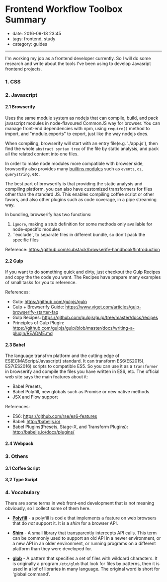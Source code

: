 # Frontend Workflow Toolbox Summary 

- date: 2016-09-18 23:45
- tags: frontend, study
- category: guides
-----------------------------


I'm working my job as a frontend developer currently. So I will do some research and write about the tools I've been using to develop Javasript frontend projects.

### 1. CSS



### 2. Javascript

#### 2.1 Browserify

Uses the same module system as nodejs that can compile, build, and pack javascript modules in node-flavoured CommonJS way for browser. You can manage front-end dependencies with npm, using `require()` method to import, and "module.exports" to export, just like the way nodejs does.

When compiling, browserify will start with an entry file(e.g. './app.js'), then find the whole `abstract syntax tree` of the file by static analysis, and pack all the related content into one files.

In order to make node modules more compatible with browser side, browserify also provides many [builtins modules](https://github.com/substack/browserify-handbook#builtins) such as `events`, `os`, `querystring`, etc.

The best part of browserify is that providing the static analysis and compiling platform, you can also have customized transformers for files other than the standard JS. This enables compiling coffee script or other favors, and also other plugins such as code coverage, in a pipe streaming way. 

In bundling, browserify has two functions: 

1. `ignore`, making a stub definition for some methods only available for node-specific modules
2. ``exclude`, to separate files in different bundle, so don't pack the specific files




Reference: <https://github.com/substack/browserify-handbook#introduction>

#### 2.2 Gulp


If you want to do something quick and dirty, just checkout the Gulp Recipes and copy the the code you want. The Recipes have prepare many examples of small tasks for you to reference.

References:

 - Gulp:  <https://github.com/gulpjs/gulp>
 - Gulp + Browserify Guide: <https://www.viget.com/articles/gulp-browserify-starter-faq>
 - Gulp Recipes: <https://github.com/gulpjs/gulp/tree/master/docs/recipes>
 - Principles of Gulp Plugin: <https://github.com/gulpjs/gulp/blob/master/docs/writing-a-plugin/README.md>

#### 2.3 Babel

The language transfrm platform and the cutting edge of ES(ECMAScript/Javascript) standard. It can transform ES6(ES2015), ES7(ES2016) scripts to compatible ES5. So you can use it as a `transformer` in browserify and compile the files you have written in ES6, etc. The official web site says the main features about it:

 * Babel Presets,
 * Babel Polyfill, new globals such as Promise or new native methods. 
 * JSX and Flow support

References:

 - ES6: <https://github.com/rse/es6-features>
 - Babel: <http://babeljs.io/>
 - Babel Plugins(Presets, Stage-X, and Transform Plugins): <http://babeljs.io/docs/plugins/> 

#### 2.4  Webpack



### 3. Others

#### 3.1 Coffee Script


#### 3,2 Type Script


### 4. Vocabulary

There are some terms in web front-end development that is not meaning obviously, so I collect some of them here.


 * [**Polyfill**](https://en.wikipedia.org/wiki/Polyfill) - a polyfill is cod e that implements a feature on web browsers that do *not* support it. It is a *shim* for a browser API.

 * [**Shim**](https://en.wikipedia.org/wiki/Shim_\(computing\)) - A small library that transparently intercepts API calls. This term can be  commonly used to support an old API in a newer environment, or a new API in an older environment, or running programs on a different platform than they were developed for.

 * [**glob**](https://en.wikipedia.org/wiki/Glob_(programming)) - A pattern that specifies a set of files with wildcard characters. It is originally a program `/etc/glob` that look for files by patterns, then it is used in a lof of libraries in many language. The original word is short for 'global command'.




